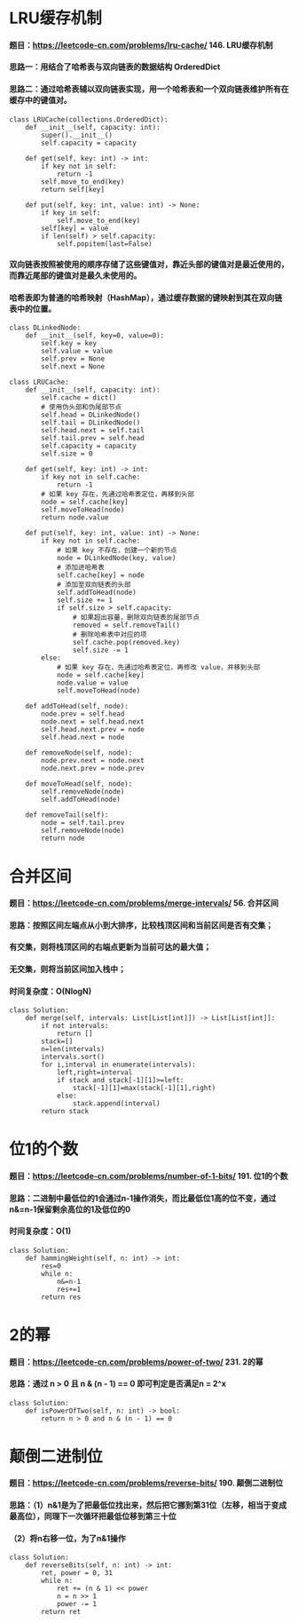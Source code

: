 # LRU缓存机制
#### 题目：https://leetcode-cn.com/problems/lru-cache/   146. LRU缓存机制
#### 思路一：用结合了哈希表与双向链表的数据结构 OrderedDict
#### 思路二：通过哈希表辅以双向链表实现，用一个哈希表和一个双向链表维护所有在缓存中的键值对。
```
class LRUCache(collections.OrderedDict):
    def __init__(self, capacity: int):
        super().__init__()
        self.capacity = capacity

    def get(self, key: int) -> int:
        if key not in self:
            return -1
        self.move_to_end(key)
        return self[key]

    def put(self, key: int, value: int) -> None:
        if key in self:
            self.move_to_end(key)
        self[key] = value
        if len(self) > self.capacity:
            self.popitem(last=False)
```
#### 双向链表按照被使用的顺序存储了这些键值对，靠近头部的键值对是最近使用的，而靠近尾部的键值对是最久未使用的。
#### 哈希表即为普通的哈希映射（HashMap），通过缓存数据的键映射到其在双向链表中的位置。
```
class DLinkedNode:
    def __init__(self, key=0, value=0):
        self.key = key
        self.value = value
        self.prev = None
        self.next = None

class LRUCache:
    def __init__(self, capacity: int):
        self.cache = dict()
        # 使用伪头部和伪尾部节点    
        self.head = DLinkedNode()
        self.tail = DLinkedNode()
        self.head.next = self.tail
        self.tail.prev = self.head
        self.capacity = capacity
        self.size = 0

    def get(self, key: int) -> int:
        if key not in self.cache:
            return -1
        # 如果 key 存在，先通过哈希表定位，再移到头部
        node = self.cache[key]
        self.moveToHead(node)
        return node.value

    def put(self, key: int, value: int) -> None:
        if key not in self.cache:
            # 如果 key 不存在，创建一个新的节点
            node = DLinkedNode(key, value)
            # 添加进哈希表
            self.cache[key] = node
            # 添加至双向链表的头部
            self.addToHead(node)
            self.size += 1
            if self.size > self.capacity:
                # 如果超出容量，删除双向链表的尾部节点
                removed = self.removeTail()
                # 删除哈希表中对应的项
                self.cache.pop(removed.key)
                self.size -= 1
        else:
            # 如果 key 存在，先通过哈希表定位，再修改 value，并移到头部
            node = self.cache[key]
            node.value = value
            self.moveToHead(node)
    
    def addToHead(self, node):
        node.prev = self.head
        node.next = self.head.next
        self.head.next.prev = node
        self.head.next = node
    
    def removeNode(self, node):
        node.prev.next = node.next
        node.next.prev = node.prev

    def moveToHead(self, node):
        self.removeNode(node)
        self.addToHead(node)

    def removeTail(self):
        node = self.tail.prev
        self.removeNode(node)
        return node
```

# 合并区间
#### 题目：https://leetcode-cn.com/problems/merge-intervals/    56. 合并区间
#### 思路：按照区间左端点从小到大排序，比较栈顶区间和当前区间是否有交集；
#### 有交集，则将栈顶区间的右端点更新为当前可达的最大值；
#### 无交集，则将当前区间加入栈中；
#### 时间复杂度：O(NlogN)

```
class Solution:
    def merge(self, intervals: List[List[int]]) -> List[List[int]]:
        if not intervals:
            return []
        stack=[]
        n=len(intervals)
        intervals.sort()
        for i,interval in enumerate(intervals):
            left,right=interval
            if stack and stack[-1][1]>=left:
                stack[-1][1]=max(stack[-1][1],right)
            else:
                stack.append(interval)
        return stack
```
# 位1的个数
#### 题目：https://leetcode-cn.com/problems/number-of-1-bits/ 191. 位1的个数
#### 思路：二进制中最低位的1会通过n-1操作消失，而比最低位1高的位不变，通过n&=n-1保留剩余高位的1及低位的0
#### 时间复杂度：O(1)
```
class Solution:
    def hammingWeight(self, n: int) -> int:
        res=0
        while n:
            n&=n-1
            res+=1
        return res
```

# 2的幂
#### 题目：https://leetcode-cn.com/problems/power-of-two/   231. 2的幂
#### 思路：通过 n > 0 且 n & (n - 1) == 0 即可判定是否满足n = 2^x 
```
class Solution:
    def isPowerOfTwo(self, n: int) -> bool:
        return n > 0 and n & (n - 1) == 0
```
# 颠倒二进制位
#### 题目：https://leetcode-cn.com/problems/reverse-bits/   190. 颠倒二进制位
#### 思路：（1）n&1是为了把最低位找出来，然后把它挪到第31位（左移，相当于变成最高位），同理下一次循环把最低位移到第三十位
#### （2）将n右移一位，为了n&1操作
```
class Solution:
    def reverseBits(self, n: int) -> int:
        ret, power = 0, 31
        while n:
            ret += (n & 1) << power
            n = n >> 1
            power -= 1
        return ret
```